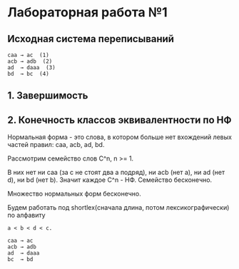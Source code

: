 # Лабораторная работа №1

## Исходная система переписываний

```text
caa → ac  (1)
acb → adb  (2)
ad  → daaa  (3)
bd  → bc  (4)
```

## 1. Завершимость




## 2. Конечность классов эквивалентности по НФ

Нормальная форма - это слова, в котором больше нет вхождений левых частей правил: caa, acb, ad, bd.

Рассмотрим семейство слов C^n, n >= 1.

В них нет ни caa (за c не стоят два a подряд), ни acb (нет a), ни ad (нет d), ни bd (нет b). Значит каждое C^n - НФ. Семейство бесконечно.

Множество нормальных форм бесконечно.






Будем работать под shortlex(сначала длина, потом лексикографически) по алфавиту
```text
a < b < d < c.
```

```text
caa → ac
acb → adb  
ad  → daaa  
bc  → bd
```